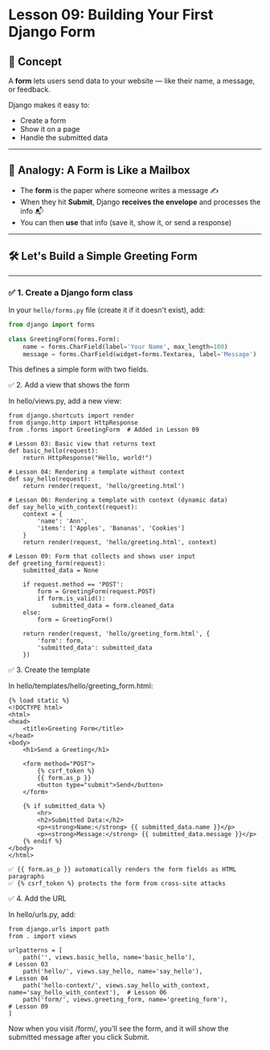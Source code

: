 # Lesson 09: Building Your First Django Form

## 🚀 Concept

A **form** lets users send data to your website — like their name, a message, or feedback.

Django makes it easy to:
- Create a form
- Show it on a page
- Handle the submitted data

---

## 🧠 Analogy: A Form is Like a Mailbox

- The **form** is the paper where someone writes a message ✍️
- When they hit **Submit**, Django **receives the envelope** and processes the info 📬
- You can then **use** that info (save it, show it, or send a response)

---

## 🛠️ Let's Build a Simple Greeting Form

---

### ✅ 1. Create a Django form class

In your `hello/forms.py` file (create it if it doesn't exist), add:

```python
from django import forms

class GreetingForm(forms.Form):
    name = forms.CharField(label='Your Name', max_length=100)
    message = forms.CharField(widget=forms.Textarea, label='Message')
```
This defines a simple form with two fields.

✅ 2. Add a view that shows the form

In hello/views.py, add a new view:
```
from django.shortcuts import render
from django.http import HttpResponse
from .forms import GreetingForm  # Added in Lesson 09

# Lesson 03: Basic view that returns text
def basic_hello(request):
    return HttpResponse("Hello, world!")

# Lesson 04: Rendering a template without context
def say_hello(request):
    return render(request, 'hello/greeting.html')

# Lesson 06: Rendering a template with context (dynamic data)
def say_hello_with_context(request):
    context = {
        'name': 'Ann',
        'items': ['Apples', 'Bananas', 'Cookies']
    }
    return render(request, 'hello/greeting.html', context)

# Lesson 09: Form that collects and shows user input
def greeting_form(request):
    submitted_data = None

    if request.method == 'POST':
        form = GreetingForm(request.POST)
        if form.is_valid():
            submitted_data = form.cleaned_data
    else:
        form = GreetingForm()

    return render(request, 'hello/greeting_form.html', {
        'form': form,
        'submitted_data': submitted_data
    })
```
✅ 3. Create the template

In hello/templates/hello/greeting_form.html:
```
{% load static %}
<!DOCTYPE html>
<html>
<head>
    <title>Greeting Form</title>
</head>
<body>
    <h1>Send a Greeting</h1>

    <form method="POST">
        {% csrf_token %}
        {{ form.as_p }}
        <button type="submit">Send</button>
    </form>

    {% if submitted_data %}
        <hr>
        <h2>Submitted Data:</h2>
        <p><strong>Name:</strong> {{ submitted_data.name }}</p>
        <p><strong>Message:</strong> {{ submitted_data.message }}</p>
    {% endif %}
</body>
</html>

✅ {{ form.as_p }} automatically renders the form fields as HTML paragraphs
✅ {% csrf_token %} protects the form from cross-site attacks
```
✅ 4. Add the URL

In hello/urls.py, add:
```
from django.urls import path
from . import views

urlpatterns = [
    path('', views.basic_hello, name='basic_hello'),                     # Lesson 03
    path('hello/', views.say_hello, name='say_hello'),                   # Lesson 04
    path('hello-context/', views.say_hello_with_context, name='say_hello_with_context'),  # Lesson 06
    path('form/', views.greeting_form, name='greeting_form'),            # Lesson 09
]
```
Now when you visit /form/, you’ll see the form, and it will show the submitted message after you click Submit.
